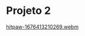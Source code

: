 # Projeto 2
 
                
[hitpaw-1676413210269.webm](https://user-images.githubusercontent.com/109257634/218877965-84b5ae17-09cf-4abf-96b5-796602e448ac.webm)
